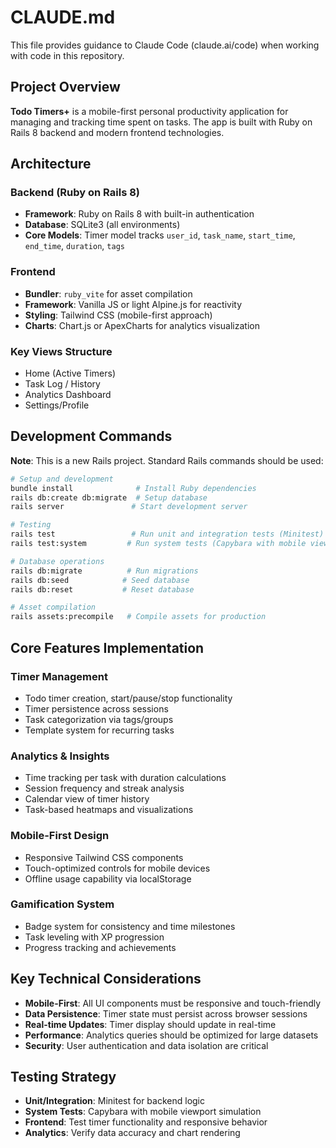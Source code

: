 # CLAUDE.md

This file provides guidance to Claude Code (claude.ai/code) when working with code in this repository.

## Project Overview

**Todo Timers+** is a mobile-first personal productivity application for managing and tracking time spent on tasks. The app is built with Ruby on Rails 8 backend and modern frontend technologies.

## Architecture

### Backend (Ruby on Rails 8)
- **Framework**: Ruby on Rails 8 with built-in authentication
- **Database**: SQLite3 (all environments)
- **Core Models**: Timer model tracks `user_id`, `task_name`, `start_time`, `end_time`, `duration`, `tags`

### Frontend
- **Bundler**: `ruby_vite` for asset compilation
- **Framework**: Vanilla JS or light Alpine.js for reactivity
- **Styling**: Tailwind CSS (mobile-first approach)
- **Charts**: Chart.js or ApexCharts for analytics visualization

### Key Views Structure
- Home (Active Timers)
- Task Log / History
- Analytics Dashboard
- Settings/Profile

## Development Commands

**Note**: This is a new Rails project. Standard Rails commands should be used:

```bash
# Setup and development
bundle install              # Install Ruby dependencies
rails db:create db:migrate  # Setup database
rails server               # Start development server

# Testing
rails test                 # Run unit and integration tests (Minitest)
rails test:system         # Run system tests (Capybara with mobile viewport)

# Database operations
rails db:migrate          # Run migrations
rails db:seed            # Seed database
rails db:reset           # Reset database

# Asset compilation
rails assets:precompile   # Compile assets for production
```

## Core Features Implementation

### Timer Management
- Todo timer creation, start/pause/stop functionality
- Timer persistence across sessions
- Task categorization via tags/groups
- Template system for recurring tasks

### Analytics & Insights
- Time tracking per task with duration calculations
- Session frequency and streak analysis
- Calendar view of timer history
- Task-based heatmaps and visualizations

### Mobile-First Design
- Responsive Tailwind CSS components
- Touch-optimized controls for mobile devices
- Offline usage capability via localStorage

### Gamification System
- Badge system for consistency and time milestones
- Task leveling with XP progression
- Progress tracking and achievements

## Key Technical Considerations

- **Mobile-First**: All UI components must be responsive and touch-friendly
- **Data Persistence**: Timer state must persist across browser sessions
- **Real-time Updates**: Timer display should update in real-time
- **Performance**: Analytics queries should be optimized for large datasets
- **Security**: User authentication and data isolation are critical

## Testing Strategy

- **Unit/Integration**: Minitest for backend logic
- **System Tests**: Capybara with mobile viewport simulation
- **Frontend**: Test timer functionality and responsive behavior
- **Analytics**: Verify data accuracy and chart rendering